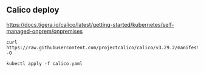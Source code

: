 
## Calico deploy

https://docs.tigera.io/calico/latest/getting-started/kubernetes/self-managed-onprem/onpremises

```
curl https://raw.githubusercontent.com/projectcalico/calico/v3.29.2/manifests/calico.yaml -O
```
```
kubectl apply -f calico.yaml
```